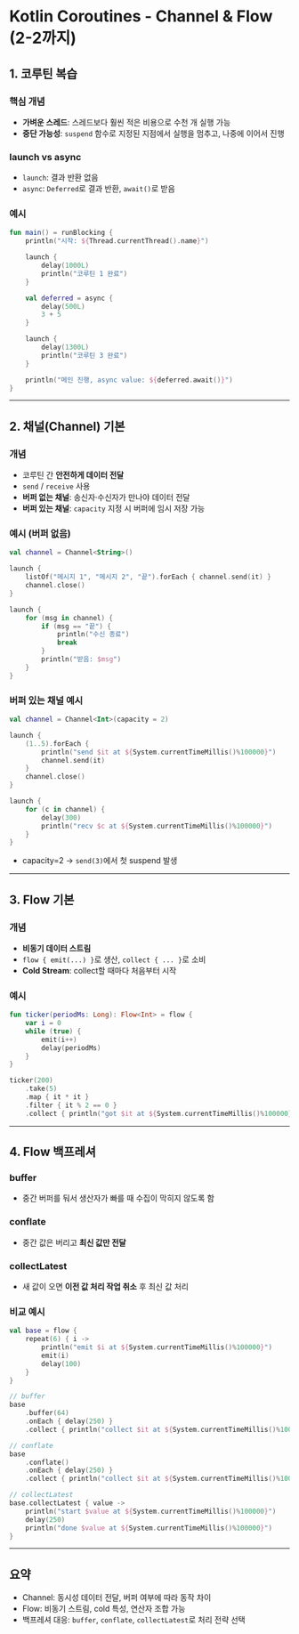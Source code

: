 # Kotlin Coroutines - Channel & Flow (2-2까지)

## 1. 코루틴 복습
### 핵심 개념
- **가벼운 스레드**: 스레드보다 훨씬 적은 비용으로 수천 개 실행 가능
- **중단 가능성**: `suspend` 함수로 지정된 지점에서 실행을 멈추고, 나중에 이어서 진행

### launch vs async
- `launch`: 결과 반환 없음
- `async`: `Deferred`로 결과 반환, `await()`로 받음

### 예시
```kotlin
fun main() = runBlocking {
    println("시작: ${Thread.currentThread().name}")

    launch {
        delay(1000L)
        println("코루틴 1 완료")
    }

    val deferred = async {
        delay(500L)
        3 + 5
    }

    launch {
        delay(1300L)
        println("코루틴 3 완료")
    }

    println("메인 진행, async value: ${deferred.await()}")
}
```

---

## 2. 채널(Channel) 기본
### 개념
- 코루틴 간 **안전하게 데이터 전달**
- `send` / `receive` 사용
- **버퍼 없는 채널**: 송신자·수신자가 만나야 데이터 전달
- **버퍼 있는 채널**: `capacity` 지정 시 버퍼에 임시 저장 가능

### 예시 (버퍼 없음)
```kotlin
val channel = Channel<String>()

launch {
    listOf("메시지 1", "메시지 2", "끝").forEach { channel.send(it) }
    channel.close()
}

launch {
    for (msg in channel) {
        if (msg == "끝") {
            println("수신 종료")
            break
        }
        println("받음: $msg")
    }
}
```

### 버퍼 있는 채널 예시
```kotlin
val channel = Channel<Int>(capacity = 2)

launch {
    (1..5).forEach {
        println("send $it at ${System.currentTimeMillis()%100000}")
        channel.send(it)
    }
    channel.close()
}

launch {
    for (c in channel) {
        delay(300)
        println("recv $c at ${System.currentTimeMillis()%100000}")
    }
}
```
- capacity=2 → `send(3)`에서 첫 suspend 발생

---

## 3. Flow 기본
### 개념
- **비동기 데이터 스트림**
- `flow { emit(...) }`로 생산, `collect { ... }`로 소비
- **Cold Stream**: collect할 때마다 처음부터 시작

### 예시
```kotlin
fun ticker(periodMs: Long): Flow<Int> = flow {
    var i = 0
    while (true) {
        emit(i++)
        delay(periodMs)
    }
}

ticker(200)
    .take(5)
    .map { it * it }
    .filter { it % 2 == 0 }
    .collect { println("got $it at ${System.currentTimeMillis()%100000}") }
```

---

## 4. Flow 백프레셔
### buffer
- 중간 버퍼를 둬서 생산자가 빠를 때 수집이 막히지 않도록 함

### conflate
- 중간 값은 버리고 **최신 값만 전달**

### collectLatest
- 새 값이 오면 **이전 값 처리 작업 취소** 후 최신 값 처리

### 비교 예시
```kotlin
val base = flow {
    repeat(6) { i ->
        println("emit $i at ${System.currentTimeMillis()%100000}")
        emit(i)
        delay(100)
    }
}

// buffer
base
    .buffer(64)
    .onEach { delay(250) }
    .collect { println("collect $it at ${System.currentTimeMillis()%100000}") }

// conflate
base
    .conflate()
    .onEach { delay(250) }
    .collect { println("collect $it at ${System.currentTimeMillis()%100000}") }

// collectLatest
base.collectLatest { value ->
    println("start $value at ${System.currentTimeMillis()%100000}")
    delay(250)
    println("done $value at ${System.currentTimeMillis()%100000}")
}
```

---

## 요약
- Channel: 동시성 데이터 전달, 버퍼 여부에 따라 동작 차이
- Flow: 비동기 스트림, cold 특성, 연산자 조합 가능
- 백프레셔 대응: `buffer`, `conflate`, `collectLatest`로 처리 전략 선택
